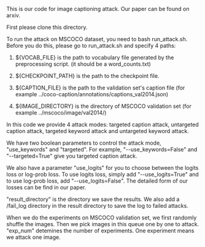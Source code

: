 
This is our code for image captioning attack. Our paper can be found on arxiv.

First please clone this directory.

To run the attack on MSCOCO dataset, you need to bash run_attack.sh. Before you do this, please go to run_attack.sh and specify 4 paths:

1. ${VOCAB_FILE} is the path to vocabulary file generated by the preprocessing script. (it should be a word_counts.txt)

2. ${CHECKPOINT_PATH} is the path to the checkpoint file.

3. ${CAPTION_FILE} is the path to the validation set's caption file (for example ../coco-caption/annotations/captions_val2014.json)

4. ${IMAGE_DIRECTORY} is the directory of MSCOCO validation set (for example ../mscoco/image/val2014/)

In this code we provide 4 attack modes: targeted caption attack, untargeted caption attack, targeted keyword attack and untargeted keyword attack. 

We have two boolean parameters to control the attack mode, "use_keywords" and "targeted". For example, "--use_keywords=False" and "--targeted=True" give you targeted caption attack. 

We also have a parameter "use_logits" for you to choose between the logits loss or log-prob loss. To use logits loss, simply add "--use_logits=True" and to use log-prob loss, add "--use_logits=False". The detailed form of our losses can be find in our paper.

"result_directory" is the directory we save the results. We also add a /fail_log directory in the result directory to save the log to failed attacks. 

When we do the experiments on MSCOCO validation set, we first randomly shuffle the images. Then we pick images in this queue one by one to attack. "exp_num" detemines the number of experiments. One experiment means we attack one image.  
